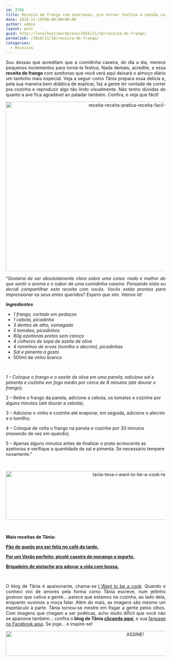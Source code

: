 ```yaml
---
id: 3706
title: Receita de frango com azeitonas, pra tornar festiva a comida caseira.
date: 2016-11-18T00:00:00+00:00
author: admin
layout: post
guid: http://localhost/wordpress/2016/11/18/receita-de-frango/
permalink: /2016/11/18/receita-de-frango/
categories:
  - Receitas
---
```

<p align="justify">
  Sou dessas que acreditam que a comidinha caseira, do dia a dia, merece pequenos incrementos para torná-la festiva. Nada demais, acredite, e essa <strong>receita de frango </strong>com azeitonas que você verá aqui deixará o almoço diário um tantinho mais especial. Veja a seguir como Tânia prepara essa delícia e, pela sua maneira bem didática de explicar, faz a gente ter vontade de correr pra cozinha e reproduzir algo tão lindo visualmente. Não tenho dúvidas do quanto a ave fica agradável ao paladar também. Confira, e veja que fácil!
</p>

<p align="center">
  <img class="alignnone size-full wp-image-13281" src="http://www.trololodemulher.com.br/blog/wp-content/uploads/2016/11/RECEITA-RECEITA-PRATICA-RECEITA-FACIL-FRANGO2.jpg" alt="receita-receita-pratica-receita-facil-frango2" width="800" height="534" />
</p>

<p align="justify">
  “<em>Gostaria de ser absolutamente clara sobre uma coisa: nada é melhor do que sentir o aroma e o sabor de uma comidinha caseira. Pensando nisto eu decidi compartilhar esta receita com vocês. Vocês estão prontos para impressionar os seus entes queridos? Espero que sim. Vamos lá!</em>
</p>

**_Ingredientes_**

  * _1 frango, cortado em pedaços_ 
  * _1 cebola, picadinha_ 
  * _3 dentes de alho, esmagado_ 
  * _5 tomates, picadinhos_ 
  * _80g azeitonas pretas sem caroço_ 
  * _4 colheres de sopa de azeite de oliva_ 
  * _4 raminhos de ervas (tomilho e alecrim), picadinhas_ 
  * _Sal e pimenta a gosto_
  * 500ml de vinho branco

&nbsp;

_1 – Coloque o frango e o azeite de oliva em uma panela, adicione sal e pimenta e cozinhe em fogo médio por cerca de 8 minutos (até dourar o frango);_

2 – Retire o frango da panela, adicione a cebola, os tomates e cozinhe por alguns minutos (até dourar a cebola);

3 – Adicione o vinho e cozinhe até evaporar, em seguida, adicione o alecrim e o tomilho;

4 – Coloque de volta o frango na panela e cozinhe por 30 minutos (mexendo de vez em quando);

5 – Apenas alguns minutos antes de finalizar o prato acrescente as azeitonas e verifique a quantidade de sal e pimenta. Se necessário tempere novamente.”

&nbsp;

<p align="center">
  <img class="alignnone size-full wp-image-13037" src="http://www.trololodemulher.com.br/blog/wp-content/uploads/2016/10/TANIA-TEVA-I-WANT-TO-BE-A-COOK-RECEITAS.jpg" alt="tania-teva-i-want-to-be-a-cook-receitas" width="800" height="154" />
</p>

&nbsp;

**Mais receitas de Tânia:**

<a href="http://www.trololodemulher.com.br/2016/11/08/pao-de-queijo/" target="_blank"><strong>Pão de queijo pra ser feliz no café da tarde.</strong></a>

<a href="http://www.trololodemulher.com.br/2016/11/03/picole-caseiro/" target="_blank"><strong>Por um Verão perfeito: picolé caseiro de morango e iogurte.</strong></a>

<a href="http://www.trololodemulher.com.br/2016/10/25/brigadeiro-de-pistache/" target="_blank"><strong>Brigadeiro de pistache pra adoçar a vida com bossa.</strong></a>

&nbsp;

<p align="justify">
  O blog de Tânia é apaixonante, chama-se <a href="https://iwanttobeacook.wordpress.com/" target="_blank">I Want to be a cook</a>. Quando o conheci vivi de amores pela forma como Tânia escreve, num jeitinho gostoso que cativa a gente… parece que estamos na cozinha, ao lado dela, enquanto ouvimos a moça falar. Além do mais, as imagens são mesmo um espetáculo à parte. Tânia tornou-se mestre em fisgar a gente pelos olhos. Com imagens que chegam a ser poéticas, acho muito difícil que você não se apaixone também… confira o<strong> blog de Tânia <a href="https://iwanttobeacook.wordpress.com/" target="_blank">clicando aqui</a></strong>, e sua <a href="https://www.facebook.com/Iwanttobeacook-818578268272846/" target="_blank">fanpage no Facebook aqui</a>. Se joga… e inspire-se!
</p>

<p align="center">
  <a href="http://feedburner.google.com/fb/a/mailverify?uri=blogbichafemea&loc=pt_BR" target="_blank"><img class="alignnone size-full wp-image-10439" src="http://www.trololodemulher.com.br/blog/wp-content/uploads/2014/09/ASSINE.png" alt="ASSINE!" width="800" height="78" /></a>
</p>

<p align="justify">